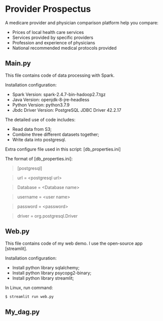 # Provider Prospectus
A medicare provider and physician comparison platform help you compare:
- Prices of local health care services
- Services provided by specific providers
- Profession and experience of physicians
- National recommended medical protocols provided

## Main.py
This file contains code of data processing with Spark. 

Installation configuration:
- Spark Version: spark-2.4.7-bin-hadoop2.7.tgz
- Java Version: openjdk-8-jre-headless
- Python Version: python3.7.9
- Jbdc Driver Version: PostgreSQL JDBC Driver 42.2.17

The detailed use of code includes:
- Read data from S3;
- Combine three different datasets together;
- Write data into postgresql.

Extra configure file used in this script: [db_properties.ini]

The format of [db_properties.ini]:
> [postgresql]

> url = \<postgresql url>
  
> Database = \<Database name>
  
> username = \<user name>
  
> password = \<password>
  
> driver = org.postgresql.Driver


## Web.py
This file contains code of my web demo. I use the open-source app [streamlit].

Installation configuration:
- Install python library sqlalchemy;
- Install python library psycopg2-binary;
- Install python library streamlit;

In Linux, run command:
```sh
$ streamlit run web.py

```

## My_dag.py


